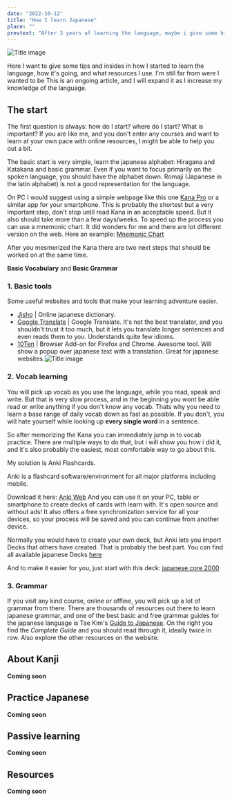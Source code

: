 ```yaml
---
date: "2022-10-12"
title: "How I learn Japanese"
place: ""
prevtext: "After 3 years of learning the language, maybe i give some hints about how I started..."
---
```


![Title image](/static/post-media/how-i-learn-japanese/textbook.png#postimgtype)

Here I want to give some tips and insides in how I started to learn the language, how it's going, and what resources I use.
I'm still far from were I wanted to be 
This is an ongoing article, and I will expand it as I increase my knowledge of the language. 


## The start

The first question is always: how do I start? where do I start? What is important?
If you are like me, and you don't enter any courses and want to learn at your own pace with online resources, I might be able to help you out a bit.

The basic start is very simple, learn the japanese alphabet: Hiragana and Katakana
and basic grammar. Even if you want to focus primarily on the spoken language, you should have the alphabet down. 
Romaji (Japanese in the latin alphabet) is not a good representation for the language.

On PC I would suggest using a simple webpage like this one [Kana Pro](https://kana.pro/) or a similar app for your smartphone. This is probably the shortest but a very important step,
don't stop until read Kana in an acceptable speed. But it also should take more than a few days/weeks.
To speed up the process you can use a mnemonic chart. It did wonders for me and there are lot different version on the web.
Here an example: [Mnemonic Chart](https://commons.wikimedia.org/wiki/File:Japanese_Kana_Mnemonic_Chart.png)

After you mesmerized the Kana there are two next steps that should be worked on at the same time.

**Basic Vocabulary** and **Basic Grammar**


### 1. Basic tools

Some useful websites and tools that make your learning adventure easier.

 * [Jisho](https://jisho.org/) | Online japanese dictionary.
 * [Google Translate](https://translate.google.com/) | Google Translate. It's not the best translator, and you shouldn't trust it too much, but it lets you translate longer sentences and even reads them to you. Understands quite few idioms.
 * [10Ten](https://addons.mozilla.org/en-US/firefox/addon/10ten-ja-reader/) | Browser Add-on for Firefox and Chrome. Awesome tool. Will show a popup over japanese text with a translation. Great for japanese websites.![Title image](/static/post-media/how-i-learn-japanese/10ten_example.jpg#postimgtype)
    


### 2. Vocab learning

You will pick up vocab as you use the language, while you read, speak and write. But that is very slow process, 
and in the beginning you wont be able read or write anything if you don't know any vocab. 
Thats why you need to learn a base range of daily vocab down as fast as possible. If you don't, you will hate yourself while looking up **every single word** in a sentence.

So after memorizing the Kana you can immediately jump in to vocab practice.
There are multiple ways to do that, but i will show you how i did it, and it's also probably the easiest, most comfortable way to go about this.

My solution is Anki Flashcards.

Anki is a flashcard software/environment for all major platforms including mobile.

Download it here: [Anki Web](https://apps.ankiweb.net/)
And you can use it on your PC, table or smartphone to create decks of cards with learn with. It's open source and without ads!
It also offers a free synchronization service for all your devices, so your process will be saved and you can continue from another device.

Normally you would have to create your own deck, but Anki lets you import Decks that others have created. That is probably the best part.
You can find all available japanese Decks [here](https://ankiweb.net/shared/decks/japanese)

And to make it easier for you, just start with this deck:
[japanese core 2000](https://ankiweb.net/shared/info/2141233552)


### 3. Grammar

If you visit any kind course, online or offline, you will pick up a lot of grammar from there. 
There are thousands of resources out there to learn japanese grammar, 
and one of the best basic and free grammar guides for the japanese language is Tae Kim's [Guide to Japanese](https://guidetojapanese.org/learn/).
On the right you find the *Complete Guide* and you should read through it, ideally twice in row.
Also explore the other resources on the website.



## About Kanji

**Coming soon**


## Practice Japanese


**Coming soon**

## Passive learning


**Coming soon**

## Resources


**Coming soon**


